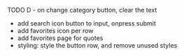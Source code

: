 TODO
D - on change category button, clear the text
- add search icon button to input, onpress submit
- add favorites icon per row
- add favorites page for quotes
- styling: style the button row, and remove unused styles